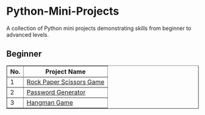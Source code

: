 # Python-Mini-Projects

A collection of Python mini projects demonstrating skills from beginner to advanced levels.

## Beginner

<table border="1">
  <tr>
    <th>No.</th>
    <th>Project Name</th>
  </tr>
  <tr>
    <td>1</td>
    <td><a href="rock-paper-scissors/">Rock Paper Scissors Game</a></td>
  </tr>
  <tr>
    <td>2</td>
    <td><a href="password-generator/">Password Generator</a></td>
  </tr>
   <tr>
    <td>3</td>
    <td><a href="hangman/">Hangman Game</a></td>
  </tr>
</table>

